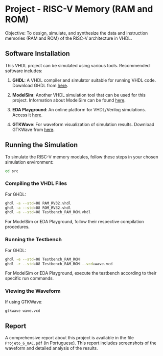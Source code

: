 # Project - RISC-V Memory (RAM and ROM)

Objective: To design, simulate, and synthesize the data and instruction memories (RAM and ROM) of the RISC-V architecture in VHDL.

## Software Installation

This VHDL project can be simulated using various tools. Recommended software includes:

1. **GHDL**: A VHDL compiler and simulator suitable for running VHDL code. Download GHDL from [here](https://github.com/ghdl/ghdl).

2. **ModelSim**: Another VHDL simulation tool that can be used for this project. Information about ModelSim can be found [here](https://www.intel.com/content/www/us/en/software/programmable/quartus-prime/model-sim.html).

3. **EDA Playground**: An online platform for VHDL/Verilog simulations. Access it [here](https://www.edaplayground.com/).

4. **GTKWave**: For waveform visualization of simulation results. Download GTKWave from [here](http://gtkwave.sourceforge.net/).

## Running the Simulation

To simulate the RISC-V memory modules, follow these steps in your chosen simulation environment:

```bash
cd src
```

### Compiling the VHDL Files

For GHDL:

```bash
ghdl -a --std=08 RAM_RV32.vhdl
ghdl -a --std=08 ROM_RV32.vhdl
ghdl -a --std=08 Testbench_RAM_ROM.vhdl
```

For ModelSim or EDA Playground, follow their respective compilation procedures.

### Running the Testbench

For GHDL:

```bash
ghdl -e --std=08 Testbench_RAM_ROM
ghdl -r --std=08 Testbench_RAM_ROM --vcd=wave.vcd
```

For ModelSim or EDA Playground, execute the testbench according to their specific run commands.

### Viewing the Waveform

If using GTKWave:

```bash
gtkwave wave.vcd
```

## Report

A comprehensive report about this project is available in the file `Projeto_6_OAC.pdf` (in Portuguese). This report includes screenshots of the waveform and detailed analysis of the results.
